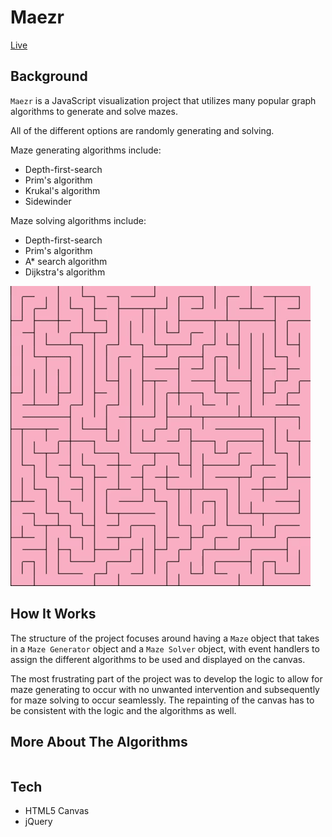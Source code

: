 # Maezr

[Live](https://albertngo1.github.io/maezr/)

## Background
`Maezr` is a JavaScript visualization project that utilizes many popular graph algorithms to generate and solve mazes.

All of the different options are randomly generating and solving.

Maze generating algorithms include:
* Depth-first-search
* Prim's algorithm
* Krukal's algorithm
* Sidewinder

Maze solving algorithms include:
* Depth-first-search
* Prim's algorithm
* A* search algorithm
* Dijkstra's algorithm

![alt text](/assets/example.gif)

## How It Works

The structure of the project focuses around having a `Maze` object that takes in a `Maze Generator` object and a `Maze Solver` object, with event handlers to assign the different algorithms to be used and displayed on the canvas.

The most frustrating part of the project was to develop the logic to allow for maze generating to occur with no unwanted intervention and subsequently for maze solving to occur seamlessly. The repainting of the canvas has to be consistent with the logic and the algorithms as well.

## More About The Algorithms

```javascript

```

## Tech

- HTML5 Canvas
- jQuery
